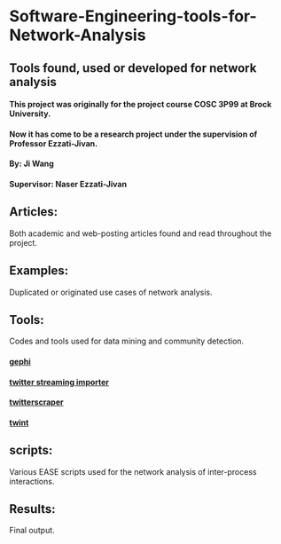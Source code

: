 # Software-Engineering-tools-for-Network-Analysis
## Tools found, used or developed for network analysis
#### This project was originally for the project course COSC 3P99 at Brock University.
#### Now it has come to be a research project under the supervision of Professor Ezzati-Jivan.
#### By: Ji Wang
#### Supervisor: Naser Ezzati-Jivan
## Articles:
Both academic and web-posting articles found and read throughout the project.

## Examples:
Duplicated or originated use cases of network analysis.

## Tools:
Codes and tools used for data mining and community detection.
#### [gephi](https://gephi.org/)
#### [twitter streaming importer](https://gephi.org/plugins/#/plugin/twitter-streaming-importer)
#### [twitterscraper](https://github.com/taspinar/twitterscraper)
#### [twint](https://github.com/twintproject/twint)

## scripts:
Various EASE scripts used for the network analysis of inter-process interactions.

## Results:
Final output.
